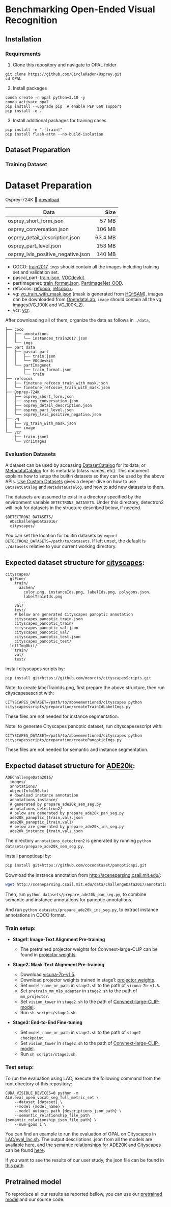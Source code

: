 # Benchmarking Open-Ended Visual Recognition

## Installation

### Requirements

1. Clone this repository and navigate to OPAL folder
```
git clone https://github.com/CircleRadon/Osprey.git
cd OPAL
```
2. Install packages
```
conda create -n opal python=3.10 -y
conda activate opal
pip install --upgrade pip  # enable PEP 660 support
pip install -e .
```
3. Install additional packages for training cases
```
pip install -e ".[train]"
pip install flash-attn --no-build-isolation
```

## Dataset Preparation

### Training Dataset

# Dataset Preparation

Osprey-724K 🤗 [download](https://huggingface.co/datasets/AntGroup-MI/Osprey-724K)

| Data | Size |
| --- | ---: |
| osprey_short_form.json | 57 MB |
| osprey_conversation.json |  106 MB |
| osprey_detail_description.json | 63.4 MB |
| osprey_part_level.json | 153 MB |
| osprey_lvis_positive_negative.json | 140 MB |


- COCO: [train2017](http://images.cocodataset.org/zips/train2017.zip), `imgs` should contain all the images including training set and validation set.
- pascal_part: [train.json](https://huggingface.co/datasets/sunshine-lwt/Osprey-TrainingData/resolve/main/pascalpart_train.json?download=true), [VOCdevkit](http://host.robots.ox.ac.uk/pascal/VOC/voc2010/VOCtrainval_03-May-2010.tar).
- partImagenet: [train_format.json](https://huggingface.co/datasets/sunshine-lwt/Osprey-TrainingData/resolve/main/partImagenet_train_format.json?download=true),
[PartImageNet_OOD](https://drive.google.com/file/d/19kA8-pAxssQI0GD5H8y8KESGaALwChtx/view?usp=sharing).
- refcocos: [refcoco](https://huggingface.co/datasets/sunshine-lwt/Osprey-TrainingData/resolve/main/finetune_refcoco_train_with_mask.json?download=true), [refcoco+](https://huggingface.co/datasets/sunshine-lwt/Osprey-TrainingData/resolve/main/finetune_refcoco%2B_train_with_mask.json?download=true).
- vg: [vg_train_with_mask.json](https://huggingface.co/datasets/sunshine-lwt/Osprey-TrainingData/resolve/main/vg_train_with_mask.json?download=true) (mask is generated from [HQ-SAM](https://github.com/SysCV/sam-hq)), images can be downloaded from [OpendataLab](https://opendatalab.com/OpenDataLab/Visual_Genome_Dataset_V1_dot_2), `image` should contain all the vg images(VG_100K and VG_100K_2).
- vcr: [vcr](https://visualcommonsense.com/download/).

After downloading all of them, organize the data as follows in `./data`,


```
├── coco
│   ├── annotations
│   │   └── instances_train2017.json
│   └── imgs
├── part data
│   ├── pascal_part
│   │   ├── train.json
│   │   └── VOCdevkit
│   └── partImagenet
│       ├── train_format.json
│       └── train
├── refcocos
│   ├── finetune_refcoco_train_with_mask.json
│   └── finetune_refcoco+_train_with_mask.json
├── Osprey-724K
│   ├── osprey_short_form.json
│   ├── osprey_conversation.json
│   ├── osprey_detail_description.json
│   ├── osprey_part_level.json
│   └── osprey_lvis_positive_negative.json
├── vg
│   ├── vg_train_with_mask.json
│   └── image
└── vcr
    ├── train.jsonl
    └── vcr1images
```

### Evaluation Datasets
A dataset can be used by accessing [DatasetCatalog](https://detectron2.readthedocs.io/modules/data.html#detectron2.data.DatasetCatalog)
for its data, or [MetadataCatalog](https://detectron2.readthedocs.io/modules/data.html#detectron2.data.MetadataCatalog) for its metadata (class names, etc).
This document explains how to setup the builtin datasets so they can be used by the above APIs.
[Use Custom Datasets](https://detectron2.readthedocs.io/tutorials/datasets.html) gives a deeper dive on how to use `DatasetCatalog` and `MetadataCatalog`,
and how to add new datasets to them.

The datasets are assumed to exist in a directory specified by the environment variable
`DETECTRON2_DATASETS`.
Under this directory, detectron2 will look for datasets in the structure described below, if needed.
```
$DETECTRON2_DATASETS/
  ADEChallengeData2016/
  cityscapes/
```

You can set the location for builtin datasets by `export DETECTRON2_DATASETS=/path/to/datasets`.
If left unset, the default is `./datasets` relative to your current working directory.

## Expected dataset structure for [cityscapes](https://www.cityscapes-dataset.com/downloads/):
```
cityscapes/
  gtFine/
    train/
      aachen/
        color.png, instanceIds.png, labelIds.png, polygons.json,
        labelTrainIds.png
      ...
    val/
    test/
    # below are generated Cityscapes panoptic annotation
    cityscapes_panoptic_train.json
    cityscapes_panoptic_train/
    cityscapes_panoptic_val.json
    cityscapes_panoptic_val/
    cityscapes_panoptic_test.json
    cityscapes_panoptic_test/
  leftImg8bit/
    train/
    val/
    test/
```
Install cityscapes scripts by:
```
pip install git+https://github.com/mcordts/cityscapesScripts.git
```

Note: to create labelTrainIds.png, first prepare the above structure, then run cityscapesescript with:
```
CITYSCAPES_DATASET=/path/to/abovementioned/cityscapes python cityscapesscripts/preparation/createTrainIdLabelImgs.py
```
These files are not needed for instance segmentation.

Note: to generate Cityscapes panoptic dataset, run cityscapesescript with:
```
CITYSCAPES_DATASET=/path/to/abovementioned/cityscapes python cityscapesscripts/preparation/createPanopticImgs.py
```
These files are not needed for semantic and instance segmentation.


## Expected dataset structure for [ADE20k](http://sceneparsing.csail.mit.edu/):
```
ADEChallengeData2016/
  images/
  annotations/
  objectInfo150.txt
  # download instance annotation
  annotations_instance/
  # generated by prepare_ade20k_sem_seg.py
  annotations_detectron2/
  # below are generated by prepare_ade20k_pan_seg.py
  ade20k_panoptic_{train,val}.json
  ade20k_panoptic_{train,val}/
  # below are generated by prepare_ade20k_ins_seg.py
  ade20k_instance_{train,val}.json
```

The directory `annotations_detectron2` is generated by running `python datasets/prepare_ade20k_sem_seg.py`.

Install panopticapi by:
```bash
pip install git+https://github.com/cocodataset/panopticapi.git
```

Download the instance annotation from http://sceneparsing.csail.mit.edu/:
```bash
wget http://sceneparsing.csail.mit.edu/data/ChallengeData2017/annotations_instance.tar
```

Then, run `python datasets/prepare_ade20k_pan_seg.py`, to combine semantic and instance annotations for panoptic annotations.

And run `python datasets/prepare_ade20k_ins_seg.py`, to extract instance annotations in COCO format.

### Train setup:

- **Stage1: Image-Text Alignment Pre-training**
  - The pretrained projector weights for Convnext-large-CLIP can be found in [projector weights](https://huggingface.co/sunshine-lwt/osprey-v1.0-mlp2x-512px-convnext-pretrain-vicuna-7b-v1.5/tree/main).

- **Stage2: Mask-Text Alignment Pre-training**
  - Download [vicuna-7b-v1.5](https://huggingface.co/lmsys/vicuna-7b-v1.5/tree/main).
  - Download projector weights trained in stage1: [projector weights](https://huggingface.co/sunshine-lwt/osprey-v1.0-mlp2x-512px-convnext-pretrain-vicuna-7b-v1.5/tree/main).
  - Set `model_name_or_path` in `stage2.sh` to the path of `vicuna-7b-v1.5`.
  - Set `pretrain_mm_mlp_adapter` in `stage2.sh` to the path of `mm_projector`.
  - Set `vision_tower` in `stage2.sh` to the path of [Convnext-large-CLIP-model](https://huggingface.co/laion/CLIP-convnext_large_d_320.laion2B-s29B-b131K-ft-soup/blob/main/open_clip_pytorch_model.bin).
  - Run `sh scripts/stage2.sh`.

- **Stage3: End-to-End Fine-tuning**

  - Set `model_name_or_path` in `stage2.sh` to the path of `stage2 checkpoint`.
  - Set `vision_tower` in `stage2.sh` to the path of [Convnext-large-CLIP-model](https://huggingface.co/laion/CLIP-convnext_large_d_320.laion2B-s29B-b131K-ft-soup/blob/main/open_clip_pytorch_model.bin).
  - Run `sh scripts/stage3.sh`.

### Test setup:

To run the evaluation using LAC, execute the following command from the root directory of this repository:

```
CUDA_VISIBLE_DEVICES=0 python -m ALA.eval_open_vocab_seg_full_metric_set \
    --dataset {dataset} \
    --model {model_name} \
    --model_outputs_path {descriptions_json_path} \
    --semantic_relationship_file_path {semantic_relationship_json_file_path} \
    --num-gpus 1 \
```
You can find an example to run the evaluation of OPAL on Cityscapes in [LAC/eval_lac.sh](https://github.com/BCV-Uniandes/open-ended_visual_recognition_benchmark/blob/main/LAC/eval_lac.sh). The output descriptions .json from all the models are available [here](https://github.com/BCV-Uniandes/open-ended_visual_recognition_benchmark/tree/main/outputs), and the semantic relationships for ADE20K and Cityscapes can be found [here](https://github.com/BCV-Uniandes/open-ended_visual_recognition_benchmark/tree/main/LAC/semantic_relationships).

If you want to see the results of our user study, the json file can be found in [this path](https://github.com/BCV-Uniandes/open-ended_visual_recognition_benchmark/tree/main/user_study_results).

## Pretrained model

To reproduce all our results as reported bellow, you can use our [pretrained model](https://drive.google.com/drive/folders/14_X53LXUkznjrdGtPZgKtE-k1BtmbrN8?usp=share_link) and our source code.
